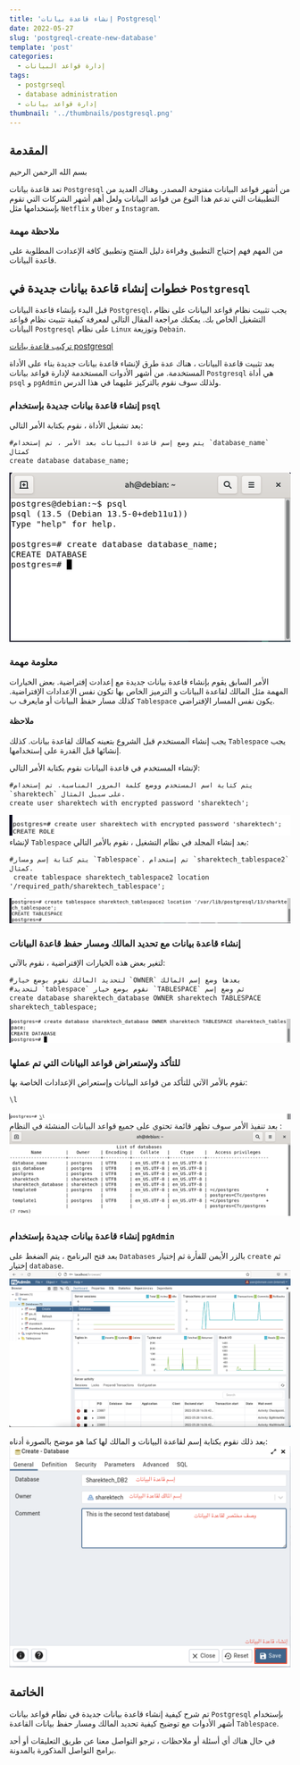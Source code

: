 ```yaml
---
title: 'إنشاء قاعدة بيانات Postgresql'
date: 2022-05-27
slug: 'postgreql-create-new-database'
template: 'post'
categories:
  - إدارة قواعد البيانات
tags:
  - postgrseql
  - database administration
  - إدارة قواعد بيانات 
thumbnail: '../thumbnails/postgresql.png'
---
```


## المقدمة 
بسم الله الرحمن الرحيم

تعد قاعدة بيانات `Postgresql` من أشهر قواعد البيانات مفتوحة المصدر. 
وهناك العديد من التطبيقات التي تدعم هذا النوع من قواعد البيانات ولعل أهم أشهر الشركات التي تقوم بإستخدامها مثل `Netflix` و `Uber` و `Instagram`.

### ملاحظة مهمة
من المهم فهم إحتياج التطبيق وقراءة دليل المنتج وتطبيق كافة الإعدادت المطلوبة على قاعدة البيانات.

##  خطوات إنشاء قاعدة بيانات جديدة في `Postgresql`
قبل البدء بإنشاء قاعدة البيانات `Postgresql`، يجب تثبيت نظام قواعد البيانات على نظام التشغيل الخاص بك. يمكنك مراجعة المقال التالي لمعرفة كيفية تثبيت نظام قواعد البيانات `Postgresql` على نظام `Linux` وتوزيعة `Debain`.

[تركيب قاعدة بيانات postgresql](https://sharektech.com/postgreql-installation/)

 بعد تثبيت قاعدة البيانات ، هناك عدة طرق لإنشاء قاعدة بيانات جديدة بناء على الأداة المستخدمة. من أشهر الأدوات المستخدمة لإدارة قواعد بيانات `Postgresql` هي أداة `psql` و `pgAdmin` ولذلك سوف نقوم بالتركيز عليهما في هذا الدرس.

 ###  إنشاء قاعدة بيانات جديدة بإستخدام `psql`
بعد تشغيل الأداة ، نقوم بكتابة الأمر التالي:

```
#يتم وضع إسم قاعدة البيانات بعد الأمر ، تم إستخدام `database_name` كمثال
create database database_name;
```
![أمر create database](../images/postgres-new-database/create-database.png "أمر create database")

### معلومة مهمة
الأمر السابق يقوم بإنشاء قاعدة بيانات جديدة مع إعدادت إفتراضية. بعض الخيارات المهمة مثل المالك 
 لقاعدة البيانات و الترميز الخاص بها تكون نفس الإعدادات الإفتراضية. كذلك مسار حفظ البيانات أو مايعرف ب `Tablespace` يكون نفس المسار الإفتراضي.

#### ملاحظة
يجب إنشاء المستخدم قبل الشروع بتعينه كمالك لقاعدة بيانات. كذلك `Tablespace` يجب إنشائها قبل القدرة على إستخدامها.

لإنشاء المستخدم في قاعدة البيانات نقوم بكتابة الأمر التالي:
```
#يتم كتابة اسم المستخدم ووضع كلمة المرور المناسبة. تم إستخدام  `sharektech` على سبيل المثال.
create user sharektech with encrypted password 'sharektech';
```
![أمر create user](../images/postgres-new-database/create-user.png "أمر create user")
لإنشاء `Tablespace` بعد إنشاء المجلد في نظام التشغيل ، نقوم بالأمر التالي:
```
#يتم كتابة إسم ومسار `Tablespace`. تم إستخدام `sharektech_tablespace2` كمثال.
 create tablespace sharektech_tablespace2 location '/required_path/sharektech_tablespace';
```
![أمر create tablespace](../images/postgres-new-database/create-tablespace.png "أمر create tablespace")

### إنشاء قاعدة بيانات مع تحديد المالك ومسار حفظ قاعدة البيانات 
لتغير بعض هذه الخيارات الإفتراضية ، نقوم بالآتي:
```
#لتحديد المالك نقوم بوضع خيار `OWNER` بعدها وضع إسم المالك
#لتحديد `tablespace` نقوم بوضع خيار `TABLESPACE` ثم وضع إسم
create database sharektech_database OWNER sharektech TABLESPACE sharektech_tablespace;
```
![أمر create database owner](../images/postgres-new-database/create-db-owner-tablepsace.png "أمر create database owner")

### للتأكد ولإستعراض قواعد البيانات التي تم عملها
نقوم بالأمر الآتي للتأكد من قواعد البيانات وإستعراض الإعدادات الخاصة بها:
```
\l
```
![أمر list database](../images/postgres-new-database/list-command.png "أمر list database")
بعد تنفيذ الأمر سوف تظهر قائمة تحتوي على جميع قواعد البيانات المنشئة في النظام :
![أمر list database result](../images/postgres-new-database/list-database.png "أمر list database result")

###  إنشاء قاعدة بيانات جديدة بإستخدام `pgAdmin`
بعد فتح البرنامج ، يتم الضغط على `Databases` بالزر الأيمن للفأرة ثم إختيار `create` ثم إختيار `database`.
![أمر create database pgadmin](../images/postgres-new-database/pgadmin-create-database.png "أمر create database pgadmin")

بعد ذلك نقوم بكتابة إسم لقاعدة البيانات و المالك لها كما هو موضح بالصورة أدناه:
![أمر create database pgadmin2](../images/postgres-new-database/pgadmin-create-database2.png "أمر create database pgadmin2")

## الخاتمة
تم شرح كيفية إنشاء قاعدة بيانات جديدة في نظام قواعد بيانات `Postgresql` 
بإستخدام أشهر الأدوات
مع توضيح كيفية تحديد المالك ومسار حفظ بيانات القاعدة `Tablespace`. 

في حال هناك أي أسئلة أو ملاحظات ، نرجو 
التواصل معنا عن طريق التعليقات أو أحد برامج التواصل المذكورة بالمدونة. 


<Author slug="aalmulla" />
